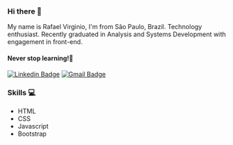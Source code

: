 ### Hi there 👋

My name is Rafael Virginio, I'm from São Paulo, Brazil. 
Technology enthusiast. Recently graduated in Analysis and Systems Development with engagement in front-end.


#### Never stop learning!💭


[![Linkedin Badge](https://img.shields.io/badge/-Rafael%20Virginio-FFFF00?style=flat-square&logo=Linkedin&logoColor=black&link=https://www.linkedin.com/in/rafael-virg%C3%ADnio-da-silva-288a8468/)](https://www.linkedin.com/in/rafael-virg%C3%ADnio-da-silva-288a8468/) 
[![Gmail Badge](https://img.shields.io/badge/-rafael5845@gmail.com-FFFF00?style=flat-square&logo=Gmail&logoColor=black&link=mailto:rafael5845@gmail.com)](mailto:rafael5845@gmail.com)


### Skills 💻

- HTML
- CSS 
- Javascript 
- Bootstrap
